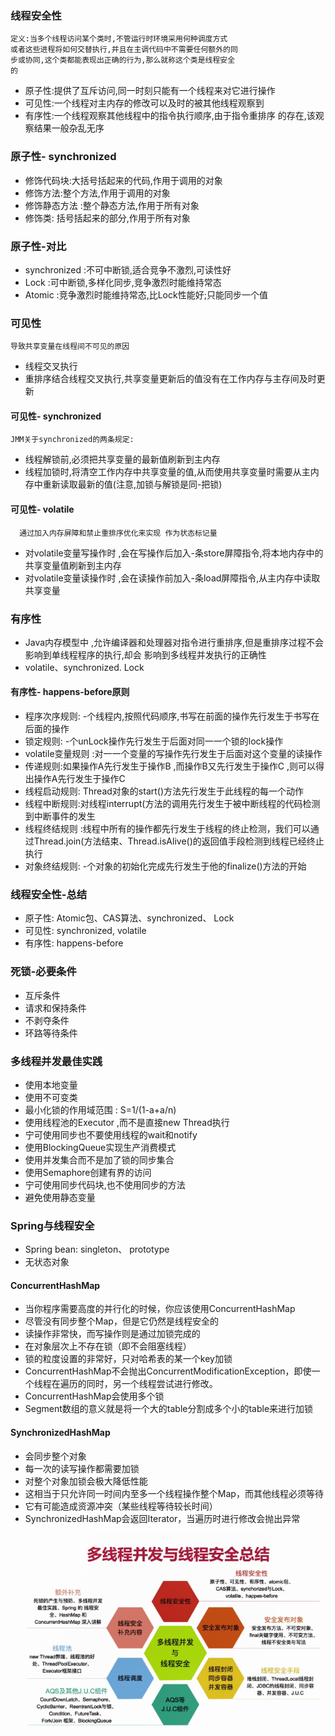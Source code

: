 ### 线程安全性

    定义:当多个线程访问某个类时,不管运行时环境采用何种调度方式
    或者这些进程将如何交替执行,并且在主调代码中不需要任何额外的同
    步或协同,这个类都能表现出正确的行为,那么就称这个类是线程安全
    的
    
  * 原子性:提供了互斥访问,同一时刻只能有一个线程来对它进行操作
  * 可见性:一个线程对主内存的修改可以及时的被其他线程观察到
  * 有序性:一个线程观察其他线程中的指令执行顺序,由于指令重排序
           的存在,该观察结果一般杂乱无序
           
### 原子性- synchronized
* 修饰代码块:大括号括起来的代码,作用于调用的对象
* 修饰方法:整个方法,作用于调用的对象
* 修饰静态方法 :整个静态方法,作用于所有对象
* 修饰类: 括号括起来的部分,作用于所有对象        

### 原子性-对比
* synchronized :不可中断锁,适合竞争不激烈,可读性好
* Lock :可中断锁,多样化同步,竞争激烈时能维持常态
* Atomic :竞争激烈时能维持常态,比Lock性能好;只能同步一个值  
          
### 可见性
    导致共享变量在线程间不可见的原因
* 线程交叉执行
* 重排序结合线程交叉执行,共享变量更新后的值没有在工作内存与主存间及时更新  

#### 可见性- synchronized
    JMM关于synchronized的两条规定:
* 线程解锁前,必须把共享变量的最新值刷新到主内存
* 线程加锁时,将清空工作内存中共享变量的值,从而使用共享变量时需要从主内存中重新读取最新的值(注意,加锁与解锁是同-把锁)  

#### 可见性- volatile
      通过加入内存屏障和禁止重排序优化来实现 作为状态标记量
* 对volatile变量写操作时 ,会在写操作后加入-条store屏障指令,将本地内存中的共享变量值刷新到主内存
* 对volatile变量读操作时 ,会在读操作前加入-条load屏障指令,从主内存中读取共享变量

### 有序性
* Java内存模型中 ,允许编译器和处理器对指令进行重排序,但是重排序过程不会影响到单线程程序的执行,却会
    影响到多线程并发执行的正确性
* volatile、synchronized. Lock  

#### 有序性- happens-before原则
* 程序次序规则: -个线程内,按照代码顺序,书写在前面的操作先行发生于书写在后面的操作
* 锁定规则: -个unLock操作先行发生于后面对同一一个锁的lock操作  
* volatile变量规则 :对一一个变量的写操作先行发生于后面对这个变量的读操作
* 传递规则:如果操作A先行发生于操作B ,而操作B又先行发生于操作C ,则可以得出操作A先行发生于操作C
* 线程启动规则: Thread对象的start()方法先行发生于此线程的每一个动作
* 线程中断规则:对线程interrupt(方法的调用先行发生于被中断线程的代码检测到中断事件的发生
* 线程终结规则 :线程中所有的操作都先行发生于线程的终止检测，我们可以通过Thread.join(方法结束、Thread.isAlive()的返回值手段检测到线程已经终止执行
* 对象终结规则: -个对象的初始化完成先行发生于他的finalize()方法的开始
   
### 线程安全性-总结
* 原子性: Atomic包、CAS算法、synchronized、 Lock
* 可见性: synchronized, volatile
* 有序性: happens-before

### 死锁-必要条件
* 互斥条件
* 请求和保持条件
* 不剥夺条件
* 环路等待条件

### 多线程并发最佳实践
* 使用本地变量
* 使用不可变类
* 最小化锁的作用域范围 : S=1/(1-a+a/n)
* 使用线程池的Executor ,而不是直接new Thread执行
* 宁可使用同步也不要使用线程的wait和notify
* 使用BlockingQueue实现生产消费模式
* 使用并发集合而不是加了锁的同步集合
* 使用Semaphore创建有界的访问
* 宁可使用同步代码块,也不使用同步的方法
* 避免使用静态变量

### Spring与线程安全
* Spring bean: singleton、 prototype
* 无状态对象

#### ConcurrentHashMap
* 当你程序需要高度的并行化的时候，你应该使用ConcurrentHashMap
* 尽管没有同步整个Map，但是它仍然是线程安全的
* 读操作非常快，而写操作则是通过加锁完成的
* 在对象层次上不存在锁（即不会阻塞线程）
* 锁的粒度设置的非常好，只对哈希表的某一个key加锁
* ConcurrentHashMap不会抛出ConcurrentModificationException，即使一个线程在遍历的同时，另一个线程尝试进行修改。
* ConcurrentHashMap会使用多个锁
* Segment数组的意义就是将一个大的table分割成多个小的table来进行加锁

#### SynchronizedHashMap
* 会同步整个对象
* 每一次的读写操作都需要加锁
* 对整个对象加锁会极大降低性能
* 这相当于只允许同一时间内至多一个线程操作整个Map，而其他线程必须等待
* 它有可能造成资源冲突（某些线程等待较长时间）
* SynchronizedHashMap会返回Iterator，当遍历时进行修改会抛出异常

![image](https://github.com/xsg2357/highly_concurrent_demo/blob/master/src/main/java/com/example/highly_concurrent_demo/example/ea_a.png?raw=true)

